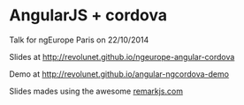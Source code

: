 # AngularJS + cordova

Talk for ngEurope Paris on 22/10/2014

Slides at http://revolunet.github.io/ngeurope-angular-cordova

Demo at http://revolunet.github.io/angular-ngcordova-demo



Slides mades using the awesome [remarkjs.com](http://remarkjs.com)
